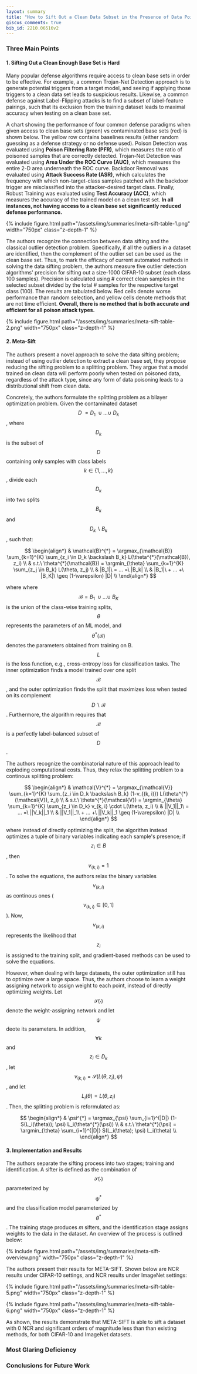 ```yaml
---
layout: summary
title: "How to Sift Out a Clean Data Subset in the Presence of Data Poisoning?"
giscus_comments: true
bib_id: 2210.06516v2
---
```


### Three Main Points

#### 1. Sifting Out a Clean Enough Base Set is Hard

Many popular defense algorithms require access to clean base sets in order to be effective. For example, a common Trojan-Net Detection approach is to generate potential triggers from a target model, and seeing if applying those triggers to a clean data set leads to suspicious results. Likewise, a common defense against Label-Flipping attacks is to find a subset of label-feature pairings, such that its exclusion from the training dataset leads to maximal accuracy when testing on a clean base set.

A chart showing the performance of four common defense paradigms when given access to clean base sets (green) vs contaminated base sets (red) is shown below. The yellow row contains baselines results (either random guessing as a defense strategy or no defense used). Poison Detection was evaluated using __Poison Filtering Rate (PFR)__, which measures the ratio of poisoned samples that are correctly detected. Trojan-Net Detection was evaluated using __Area Under the ROC Curve (AUC)__, which measures the entire 2-D area underneath the ROC curve. Backdoor Removal was evaluated using __Attack Success Rate (ASR)__, which calculates the frequency with which non-target-class samples patched with the backdoor trigger are misclassified into the attacker-desired target class. Finally, Robust Training was evaluated using __Test Accuracy (ACC)__, which measures the accuracy of the trained model on a clean test set. __In all instances, not having access to a clean base set significantly reduced defense performance.__

{% include figure.html
    path="/assets/img/summaries/meta-sift-table-1.png"
    width="750px"
    class="z-depth-1"
%}

The authors recognize the connection between data sifting and the classical outlier detection problem. Specifically, if all the outliers in a dataset are identified, then the complement of the outlier set can be used as the clean base set. Thus, to mark the efficacy of current automated methods in solving the data sifting problem, the authors measure five outlier detection algorithms' precision for sifting out a size-1000 CIFAR-10 subset (each class 100 samples). Precision is calculated using # correct clean samples in the selected subset divided by the total # samples for the respective target class (100). The results are tabulated below. Red cells denote worse performance than random selection, and yellow cells denote methods that are not time efficient. __Overall, there is no method that is both accurate and efficient for all poison attack types.__

{% include figure.html
    path="/assets/img/summaries/meta-sift-table-2.png"
    width="750px"
    class="z-depth-1"
%}

#### 2. Meta-Sift
The authors present a novel approach to solve the data sifting problem; instead of using outlier detection to extract a clean base set, they propose reducing the sifting problem to a splitting problem. They argue that a model trained on clean data will perform poorly when tested on poisoned data, regardless of the attack type, since any form of data poisoning leads to a distributional shift from clean data.

Concretely, the authors formulate the splitting problem as a bilayer optimization problem. Given the contaminated dataset $$D\ = D_1\ \cup ... \cup\ D_k $$, where $$D_k$$ is the subset of $$D$$ containing only samples with class labels $$k \in \{1 , ... , k \}$$, divide each $$D_k$$ into two splits $$B_k$$ and $$D_k \backslash B_k$$, such that:

$$ 
\begin{align*}
    & \mathcal{B}^{*} = \argmax_{\mathcal{B}} \sum_{k=1}^{K} \sum_{z_i \in D_k \backslash B_k} L(\theta^{*}(\mathcal{B}), z_i) \\
    & s.t.\ \theta^{*}(\mathcal{B}) = \argmin_{\theta} \sum_{k=1}^{K} \sum_{z_j \in B_k} L(\theta, z_j) \\
    & |B_1|\ = ... =\ |B_k| \\
    & |B_1|\ + ... +\ |B_K|\ \geq (1-\varepsilon) |D| \\
\end{align*}
$$

where where $$\mathcal{B} = B_1\ \cup ... \cup\ B_K$$ is the union of the class-wise training splits, $$\theta$$ represents the parameters of an ML model, and $$ \theta^{*}(\mathcal{B}) $$ denotes the parameters obtained from training on B. $$L$$ is the loss function, e.g., cross-entropy loss for classification tasks. The inner optimization finds a model trained over one split $$\mathcal{B}$$, and the outer optimization finds the split that maximizes loss when tested on its complement $$D \backslash \mathcal{B}$$. Furthermore, the algorithm requires that $$\mathcal{B}$$ is a perfectly label-balanced subset of $$D$$. 

The authors recognize the combinatorial nature of this approach lead to exploding computational costs. Thus, they relax the splitting problem to a continous splitting problem: 

$$ 
\begin{align*}
    & \mathcal{V}^{*} = \argmax_{\mathcal{V}} \sum_{k=1}^{K} \sum_{z_i \in D_k \backslash B_k} (1-v_{(k, i)}) L(\theta^{*}(\mathcal{V}), z_i) \\
    & s.t.\ \theta^{*}(\mathcal{V}) = \argmin_{\theta} \sum_{k=1}^{K} \sum_{z_i \in D_k} v_{k, i} \cdot L(\theta, z_i) \\
    & ||V_1||_1\ = ... =\ ||V_k||_1 \\
    & ||V_1||_1\ + ... +\ ||V_k||_1 \geq (1-\varepsilon) |D| \\
\end{align*}
$$

where instead of directly optimizing the split, the algorithm instead optimizes a tuple of binary variables indicating each sample's presence; if $$z_i \in B$$, then $$v_{(k, i)} = 1$$. To solve the equations, the authors relax the binary variables $$v_{(k, i)}$$ as continous ones ($$v_{(k, i)} \in [0, 1]$$). Now, $$v_{(k, i)}$$ represents the likelihood that $$z_i$$ is assigned to the training split, and gradient-based methods can be used to solve the equations. 

However, when dealing with large datasets, the outer optimization still has to optimize over a large space. Thus, the authors choose to learn a weight assigning network to assign weight to each point, instead of directly optimizing weights. Let $$ \mathcal{S}( \cdot ) $$ denote the weight-assigning network and let $$ \psi $$ deote its parameters. In addition, $$ \forall k$$ and $$ z_i \in D_k $$, let $$ v_{(k, i)} = \mathcal{S}( L(\theta, z_i), \psi )$$, and let $$ L_i( \theta) = L(\theta, z_i) $$. Then, the splitting problem is reformulated as: 

$$ 
\begin{align*}
    & \psi^{*} = \argmax_{\psi} \sum_{i=1}^{|D|} (1-S(L_i(\theta)); \psi) L_i(\theta^{*}(\psi)) \\
    & s.t.\ \theta^{*}(\psi) = \argmin_{\theta} \sum_{i=1}^{|D|} S(L_i(\theta); \psi) L_i(\theta) \\
\end{align*}
$$

#### 3. Implementation and Results
The authors separate the sifting process into two stages; training and identification. A sifter is defined as the combination of $$\mathcal{S}(\cdot)$$ parameterized by $$\psi^*$$ and the classification model parameterized by $$\theta^*$$. The training stage produces _m_ sifters, and the identification stage assigns weights to the data in the dataset. An overview of the process is outlined below: 

{% include figure.html
    path="/assets/img/summaries/meta-sift-overview.png"
    width="750px"
    class="z-depth-1"
%}

The authors present their results for META-SIFT. Shown below are NCR results under CIFAR-10 settings, and NCR results under ImageNet settings: 

{% include figure.html
    path="/assets/img/summaries/meta-sift-table-5.png"
    width="750px"
    class="z-depth-1"
%}

{% include figure.html
    path="/assets/img/summaries/meta-sift-table-6.png"
    width="750px"
    class="z-depth-1"
%}

As shown, the results demonstrate that META-SIFT is able to sift a dataset with 0 NCR and significant orders of magnitude less than than existing methods, for both CIFAR-10 and ImageNet datasets.

### Most Glaring Deficiency

### Conclusions for Future Work
